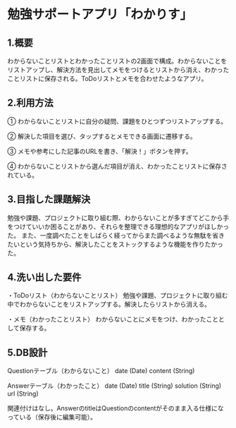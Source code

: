# 勉強サポートアプリ「わかりす」

## 1.概要

わからないことリストとわかったことリストの2画面で構成。わからないことをリストアップし、解決方法を見出してメモをつけるとリストから消え、わかったことリストに保存される。ToDoリストとメモを合わせたようなアプリ。

## 2.利用方法

① わからないことリストに自分の疑問、課題をひとつずつリストアップする。

② 解決した項目を選び、タップするとメモできる画面に遷移する。

③ メモや参考にした記事のURLを書き、「解決！」ボタンを押す。

④ わからないことリストから選んだ項目が消え、わかったことリストに保存されている。

## 3.目指した課題解決

勉強や課題、プロジェクトに取り組む際、わからないことが多すぎてどこから手をつけていいか困ることがあり、それらを整理できる理想的なアプリがほしかった。
また、一度調べたことをしばらく経ってからまた調べるような無駄を省きたいという気持ちから、解決したことをストックするような機能を作りたかった。

## 4.洗い出した要件

・ToDoリスト（わからないことリスト）
勉強や課題、プロジェクトに取り組む中でわからないことをリストアップする。解決したらリストから消える。

・メモ（わかったことリスト）
わからないことにメモをつけ、わかったこととして保存する。

## 5.DB設計

Questionテーブル（わからないこと）
date (Date)
content (String)

Answerテーブル（わかったこと）
date (Date)
title (String)
solution (String)
url (String)

関連付けはなし。AnswerのtitleはQuestionのcontentがそのまま入る仕様になっている（保存後に編集可能）。
